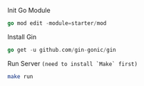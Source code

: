 Init Go Module
```go
go mod edit -module=starter/mod
```

Install Gin
```go
go get -u github.com/gin-gonic/gin
```

Run Server ```(need to install `Make` first)```
```bash
make run
```
